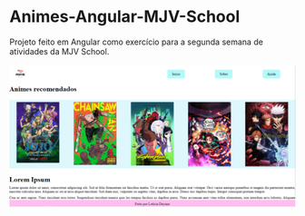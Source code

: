 # Animes-Angular-MJV-School
Projeto feito em Angular como exercício para a segunda semana de atividades da MJV School.

<img src="./.github/exercicio2.png">
